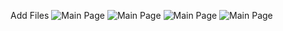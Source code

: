 Add Files
![Main Page](https://ibb.co/sWFR0Rg)
![Main Page](https://ibb.co/2c61rHM)
![Main Page](https://ibb.co/ZJnTHKx)
![Main Page](https://ibb.co/4T0SP4z)
